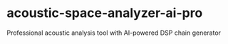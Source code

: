 # acoustic-space-analyzer-ai-pro
Professional acoustic analysis tool with AI-powered DSP chain generator 
